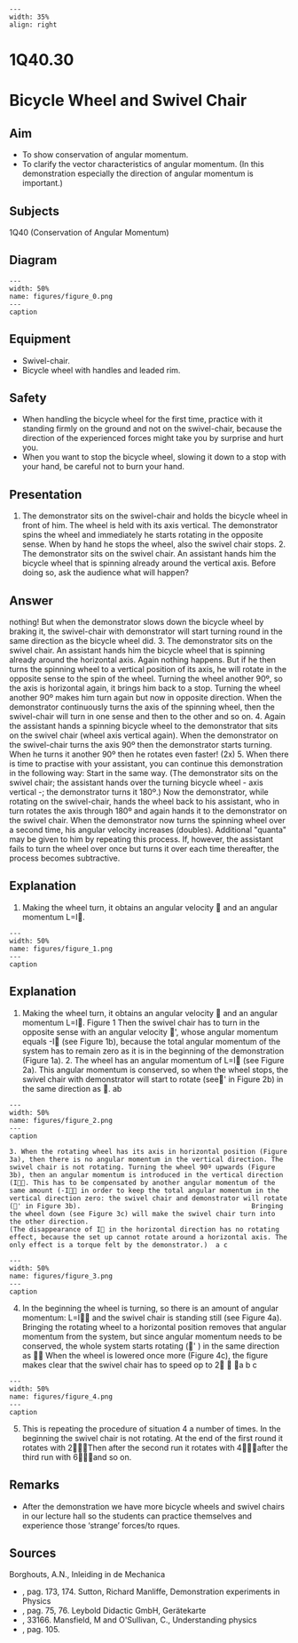 
```{figure} /figures/busy.png
---
width: 35%
align: right
```
# 1Q40.30 
  # Bicycle Wheel and Swivel Chair 
    
  
## Aim   
 
 *  To show conservation of angular momentum. 
 *  To clarify the vector characteristics of angular momentum. (In this demonstration especially the direction of angular momentum is important.)
   
  
## Subjects   
 1Q40 (Conservation of Angular Momentum)   
  
## Diagram   
    
```{figure} figures/figure_0.png  
---  
width: 50%  
name: figures/figure_0.png  
---  
caption  
``` 
    
  
## Equipment   
 
 *  Swivel-chair. 
 *  Bicycle wheel with handles and leaded rim.   
  
## Safety   
 
 *  When handling the bicycle wheel for the first time, practice with it standing firmly on the ground and not on the swivel-chair, because the direction of the experienced forces might take you by surprise and hurt you. 
 *  When you want to stop the bicycle wheel, slowing it down to a stop with your hand, be careful not to burn your hand.
      
  
## Presentation   
 1. The demonstrator sits on the swivel-chair and holds the bicycle wheel in front of him. The wheel is held with its axis vertical. The demonstrator spins the wheel and immediately he starts rotating in the opposite sense. When by hand he stops the wheel, also the swivel chair stops. 2. The demonstrator sits on the swivel chair. An assistant hands him the bicycle wheel that is spinning already around the vertical axis. Before doing so, ask the audience what will happen?   
  
## Answer   
 nothing! But when the demonstrator slows down the bicycle wheel by braking it, the swivel-chair with demonstrator will start turning round in the same direction as the bicycle wheel did. 3. The demonstrator sits on the swivel chair. An assistant hands him the bicycle wheel that is spinning already around the horizontal axis. Again nothing happens. But if he then turns the spinning wheel to a vertical position of its axis, he will rotate in the opposite sense to the spin of the wheel. Turning the wheel another 90º, so the axis is horizontal again, it brings him back to a stop. Turning the wheel another 90º makes him turn again but now in opposite direction. When the demonstrator continuously turns the axis of the spinning wheel, then the swivel-chair will turn in one sense and then to the other and so on. 4. Again the assistant hands a spinning bicycle wheel to the demonstrator that sits on the swivel chair (wheel axis vertical again). When the demonstrator on the swivel-chair turns the axis 90º then the demonstrator starts turning. When he turns it another 90º then he rotates even faster! (2x)  5. When there is time to practise with your assistant, you can continue this demonstration in the following way:  Start in the same way. (The demonstrator sits on the swivel chair; the assistant hands over the turning bicycle wheel - axis vertical -; the demonstrator turns it 180º.) Now the demonstrator, while rotating on the swivel-chair, hands the wheel back to his assistant, who in turn rotates the axis through 180º and again hands it to the demonstrator on the swivel chair. When the demonstrator now turns the spinning wheel over a second time, his angular velocity increases (doubles). Additional "quanta" may be given to him by repeating this process. If, however, the assistant fails to turn the wheel over once but turns it over each time thereafter, the process becomes subtractive.      
  
## Explanation   
 1. Making the wheel turn, it obtains an angular velocity  and an angular momentum L=I.    
```{figure} figures/figure_1.png  
---  
width: 50%  
name: figures/figure_1.png  
---  
caption  
``` 
     
  
## Explanation   
 1. Making the wheel turn, it obtains an angular velocity  and an angular momentum L=I.  Figure 1 Then the swivel chair has to turn in the opposite sense with an angular velocity ', whose angular momentum equals -I (see Figure 1b), because the total angular momentum of the system has to remain zero as it is in the beginning of the demonstration (Figure 1a).  2. The wheel has an angular momentum of L=I (see Figure 2a). This angular momentum is conserved, so when the wheel stops, the swivel chair with demonstrator will start to rotate (see' in Figure 2b) in the same direction as . ab  
```{figure} figures/figure_2.png  
---  
width: 50%  
name: figures/figure_2.png  
---  
caption  
``` 
    3. When the rotating wheel has its axis in horizontal position (Figure 3a), then there is no angular momentum in the vertical direction. The swivel chair is not rotating. Turning the wheel 90º upwards (Figure 3b), then an angular momentum is introduced in the vertical direction (I. This has to be compensated by another angular momentum of the same amount (-I in order to keep the total angular momentum in the vertical direction zero: the swivel chair and demonstrator will rotate (' in Figure 3b).                                           Bringing the wheel down (see Figure 3c) will make the swivel chair turn into the other direction.                                                                               (The disappearance of I in the horizontal direction has no rotating effect, because the set up cannot rotate around a horizontal axis. The only effect is a torque felt by the demonstrator.)  a c   
```{figure} figures/figure_3.png  
---  
width: 50%  
name: figures/figure_3.png  
---  
caption  
``` 
 4. In the beginning the wheel is turning, so there is an amount of angular momentum: L=I and the swivel chair is standing still (see Figure 4a). Bringing the rotating wheel to a horizontal position removes that angular momentum from the system, but since angular momentum needs to be conserved, the whole system starts rotating (' ) in the same direction as  When the wheel is lowered once more (Figure 4c), the figure makes clear that the swivel chair has to speed op to 2   a b c    
```{figure} figures/figure_4.png  
---  
width: 50%  
name: figures/figure_4.png  
---  
caption  
``` 
 5. This is repeating the procedure of situation 4 a number of times. In the beginning the swivel chair is not rotating. At the end of the first round it rotates with 2Then after the second run it rotates with 4after the third run with 6and so on.   
  
## Remarks   
 
 *  After the demonstration we have more bicycle wheels and swivel chairs in our lecture hall so the students can practice themselves and experience those ‘strange’ forces/to
rques.   
  
## Sources   
 Borghouts, A.N., Inleiding in de Mechanica
 *  , pag. 173, 174. Sutton, Richard Manliffe, Demonstration experiments in Physics
 *  , pag. 75, 76. Leybold Didactic GmbH, Gerätekarte
 *  , 33166. Mansfield, M and O'Sullivan, C., Understanding physics
 *  , pag. 105.
  